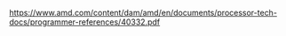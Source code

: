 https://www.amd.com/content/dam/amd/en/documents/processor-tech-docs/programmer-references/40332.pdf
